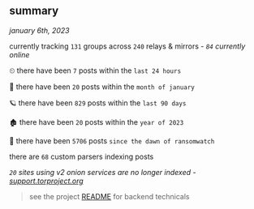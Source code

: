 
## summary
_january 6th, 2023_

currently tracking `131` groups across `240` relays & mirrors - _`84` currently online_

⏲ there have been `7` posts within the `last 24 hours`

🦈 there have been `20` posts within the `month of january`

🪐 there have been `829` posts within the `last 90 days`

🏚 there have been `20` posts within the `year of 2023`

🦕 there have been `5706` posts `since the dawn of ransomwatch`

there are `68` custom parsers indexing posts

_`20` sites using v2 onion services are no longer indexed - [support.torproject.org](https://support.torproject.org/onionservices/v2-deprecation/)_

> see the project [README](https://github.com/joshhighet/ransomwatch#ransomwatch--) for backend technicals
